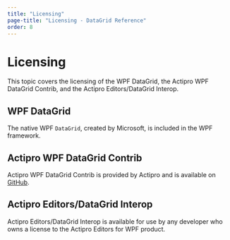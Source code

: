 ```yaml
---
title: "Licensing"
page-title: "Licensing - DataGrid Reference"
order: 8
---
```

# Licensing

This topic covers the licensing of the WPF DataGrid, the Actipro WPF DataGrid Contrib, and the Actipro Editors/DataGrid Interop.

## WPF DataGrid

The native WPF `DataGrid`, created by Microsoft, is included in the WPF framework.

## Actipro WPF DataGrid Contrib

Actipro WPF DataGrid Contrib is provided by Actipro and is available on [GitHub](https://github.com/Actipro/WPF-Controls).

## Actipro Editors/DataGrid Interop

Actipro Editors/DataGrid Interop is available for use by any developer who owns a license to the Actipro Editors for WPF product.
